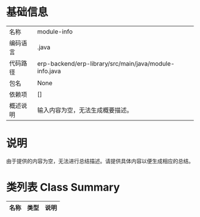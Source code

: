 # 基础信息

|      |      |
|------|------|
| 名称 | module-info |
| 编码语言 | .java |
| 代码路径 | erp-backend/erp-library/src/main/java/module-info.java |
| 包名 | None |
| 依赖项 | [] |
| 概述说明 | 输入内容为空，无法生成概要描述。 |

# 说明

由于提供的内容为空，无法进行总结描述。请提供具体内容以便生成相应的总结。

# 类列表 Class Summary

| 名称   | 类型  | 说明 |
|-------|------|-------------|




